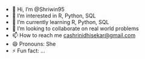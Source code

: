 - 👋 Hi, I’m @Shriwin95
- 👀 I’m interested in R, Python, SQL
- 🌱 I’m currently learning R, Python, SQL
- 💞️ I’m looking to collaborate on real world problems
- 📫 How to reach me cashrinidhisekar@gmail.com
- 😄 Pronouns: She
- ⚡ Fun fact: ...

<!---
Shriwin95/Shriwin95 is a ✨ special ✨ repository because its `README.md` (this file) appears on your GitHub profile.
You can click the Preview link to take a look at your changes.
--->
